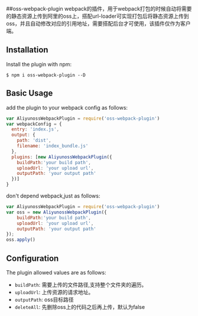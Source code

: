##oss-webpack-plugin
webpack的插件，用于webpack打包的时候自动将需要的静态资源上传到阿里的oss上，搭配url-loader可实现打包后将静态资源上传到oss，并且自动修改对应的引用地址，需要搭配后台才可使用，该插件仅作为客户端。  

Installation
------------
Install the plugin with npm:
```shell
$ npm i oss-webpack-plugin --D
```

Basic Usage
-----------

add the plugin to your webpack config as follows:

```javascript
var AliyunossWebpackPlugin = require('oss-webpack-plugin')
var webpackConfig = {
  entry: 'index.js',
  output: {
    path: 'dist',
    filename: 'index_bundle.js'
  },
  plugins: [new AliyunossWebpackPlugin({
    buildPath:'your build path',
    uploadUrl: 'your upload url',
    outputPath: 'your output path'
  })]
}
```   

don't depend webpack,just as follows:
```javascript
var AliyunossWebpackPlugin = require('oss-webpack-plugin')
var oss = new AliyunossWebpackPlugin({
    buildPath:'your build path',
    uploadUrl: 'your upload url',
    outputPath: 'your output path'
});
oss.apply()
```     

Configuration
-------------
The plugin allowed values are as follows:

- `buildPath`: 需要上传的文件路径,支持整个文件夹的遍历。
- `uploadUrl`: 上传资源的请求地址。
- `outputPath`: oss目标路径
- `deleteAll`: 先删除oss上的代码之后再上传，默认为false
